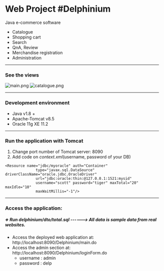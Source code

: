 # Web Project #Delphinium
Java e-commerce software
* Catalogue
* Shopping cart
* Search
* QnA, Review
* Merchandise registration
* Administration
* * *
### See the views
![main.png](https://github.com/Sunn-y/Academy/blob/master/Delphinium/img/Delp_main.png)
![catalogue.png](https://github.com/Sunn-y/Academy/blob/master/Delphinium/img/Delp_catal.png)
* * *
### Development environment
* Java v1.8 +
* Apache-Tomcat v8.5
* Oracle 11g XE 11.2
* * *	
### Run the application with Tomcat 
1. Change port number of Tomcat server: 8090
2. Add code on *context.xml*(username, password of your DB)
<pre><code>&lt;Resource name="jdbc/myoracle" auth="Container"
              type="javax.sql.DataSource" driverClassName="oracle.jdbc.OracleDriver"
              url="jdbc:oracle:thin:@127.0.0.1:1521:mysid"
              username="scott" password="tiger" maxTotal="20" maxIdle="10"
              maxWaitMillis="-1"/&gt;</code></pre>     
* * *
### Access the application:
##### ※ Run *delphinium/dto/total.sql* ------> All data is sample data from real websites.
* Access the deployed web application at: http://localhost:8090/Delphinium/main.do
* Access the admin section at: http://localhost:8090/Delphinium/loginForm.do
	* username : admin
	* password : delp
